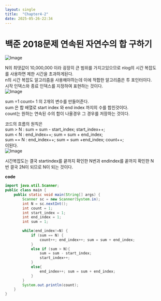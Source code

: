 ```yaml
---
layout: single
title:  "Chapter4-2"
date: 2025-05-26-22:34 
---
```


# 백준 2018문제 연속된 자연수의 합 구하기

![Image](https://github.com/user-attachments/assets/41b993a6-ca35-4ea7-b859-5119536171f2)

 N의 최댓값이 10,000,000 이라 굉장히 큰 범위를 가지고있으므로 nlog의 시간 복잡도를 사용하면 제한 시간을 초과하게된다.  
 n의 시간 복잡도 알고리즘을 사용해야하는데 이에 적합한 알고리즘은 투 포인터이다.  
 시작 인덱스와 종료 인덱스를 지정하여 표현하는 것이다.  
 ![Image](https://github.com/user-attachments/assets/b4af9e57-06d6-494a-be45-67bfe2f8cda7)
 
sum =1 count= 1 의 2개의 변수를 만들어준다.  
sum 은 합 배열로 start index 와 end index 까지의 수를 합친것이다.  
count는 원하는 연속된 수의 합이 나올경우 그 경우를 저장하는 것이다.  

코드의 흐름의 원칙은  
sum > N : sum = sum - start_index; start_index++;  
sum < N : end_index++; sum = sum + end_index;  
sum == N : end_index++; sum = sum +end_index; count++;  
이된다.  
![Image](https://github.com/user-attachments/assets/6a5b144b-370b-420d-aa6e-4ff9968e0c44)  

시간복잡도는 결국 startindex를 끝까지 확인한 N번과 endindex를 끝까지 확인한 N번 결국 2N이 되므로 N이 되는 것이다.  

**code**

```java
import java.util.Scanner;
public class main {
    public static void main(String[] args) {
        Scanner sc = new Scanner(System.in);
        int N = sc.nextInt();
        int count = 1;
        int start_index = 1;
        int end_index = 1;
        int sum = 1;
        
        while(end_index!=N) {
            if (sum == N) {
                count++; end_index++; sum = sum + end_index;
            }
            else if (sum > N){
                sum = sum - start_index;
                start_index++;
            }
            else{
                end_index++; sum = sum + end_index;
            }
        }
        System.out.println(count);
    }
}
```




 
